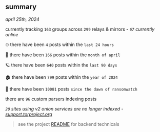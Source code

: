 
## summary
_april 25th, 2024_

currently tracking `163` groups across `299` relays & mirrors - _`67` currently online_

⏲ there have been `4` posts within the `last 24 hours`

🦈 there have been `166` posts within the `month of april`

🪐 there have been `640` posts within the `last 90 days`

🏚 there have been `799` posts within the `year of 2024`

🦕 there have been `10081` posts `since the dawn of ransomwatch`

there are `96` custom parsers indexing posts

_`20` sites using v2 onion services are no longer indexed - [support.torproject.org](https://support.torproject.org/onionservices/v2-deprecation/)_

> see the project [README](https://github.com/joshhighet/ransomwatch#ransomwatch--) for backend technicals
